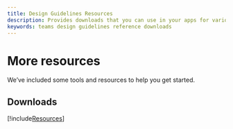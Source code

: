 ```yaml
---
title: Design Guidelines Resources
description: Provides downloads that you can use in your apps for various design elements
keywords: teams design guidelines reference downloads
---
```

# More resources

We’ve included some tools and resources to help you get started.

## Downloads

[!include[Resources](~/msteams-platform/includes/design/resources.html)]
